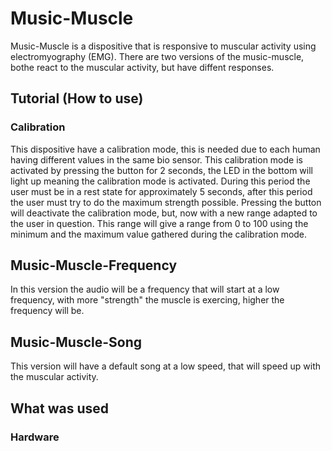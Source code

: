# Music-Muscle
Music-Muscle is a dispositive that is responsive to muscular activity using electromyography (EMG). There are two versions of the music-muscle, bothe react to the muscular activity, but have diffent responses.

## Tutorial (How to use)
### Calibration
This dispositive have a calibration mode, this is needed due to each human having different values in the same bio sensor. This calibration mode is activated by pressing the button for 2 seconds, the LED in the bottom will light up meaning the calibration mode is activated. During this period the user must be in a rest state for approximately 5 seconds, after this period the user must try to do the maximum strength possible. Pressing the button will deactivate the calibration mode, but, now with a new range adapted to the user in question. This range will give a range from 0 to 100 using the minimum and the maximum value gathered during the calibration mode.
## Music-Muscle-Frequency
In this version the audio will be a frequency that will start at a low frequency, with more "strength" the muscle is exercing, higher the frequency will be.
## Music-Muscle-Song
This version will have a default song at a low speed, that will speed up with the muscular activity.
## What was used

### Hardware
